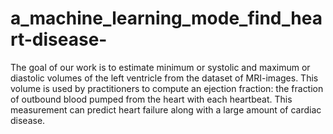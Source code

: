 # a_machine_learning_mode_find_heart-disease-
The goal of our work is to estimate minimum or systolic and maximum or diastolic volumes of the left ventricle from the dataset of MRI-images. This volume is used by practitioners to compute an ejection fraction: the fraction of outbound blood pumped from the heart with each heartbeat. This measurement can predict heart failure along with a large amount of cardiac disease.
